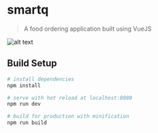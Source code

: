 # smartq

> A food ordering application built using VueJS

![alt text](https://github.com/spratap124/Food-Ordering/blob/master/src/assets/images/Screenshot.png)

## Build Setup

``` bash
# install dependencies
npm install

# serve with hot reload at localhost:8080
npm run dev

# build for production with minification
npm run build
```


